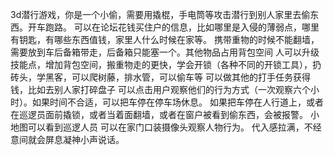 3d潜行游戏，你是一个小偷，需要用撬棍，手电筒等攻击潜行到别人家里去偷东西。开车跑路。
可以在论坛花钱买住户的信息，比如哪里是入侵的薄弱点，哪里有钥匙，有哪些东西值钱，家里人什么时候在家等。
携带重物的时候不能翻墙，需要放到车后备箱带走，后备箱只能塞一个。其他物品占用背包空间
人可以升级技能点，增加背包空间，搬重物走的更快，学会开锁（各种不同的开锁工具），扔砖头，学黑客，可以爬树藤，排水管，可以偷车等
可以做其他的打手任务获得钱，比如去别人家打碎盘子
可以点击用户观察他们的行为方式（一次观察六个小时）。如果时间不合适，可以把车停在停车场休息。
如果把车停在人行道上，或者在巡逻员面前撬锁，或者当着面翻墙，或者在窗户被看到偷东西，会被报警。 
小地图可以看到巡逻人员
可以在家门口装摄像头观察人物行为。
代入感拉满，不经意间就会屏息凝神小声说话。
